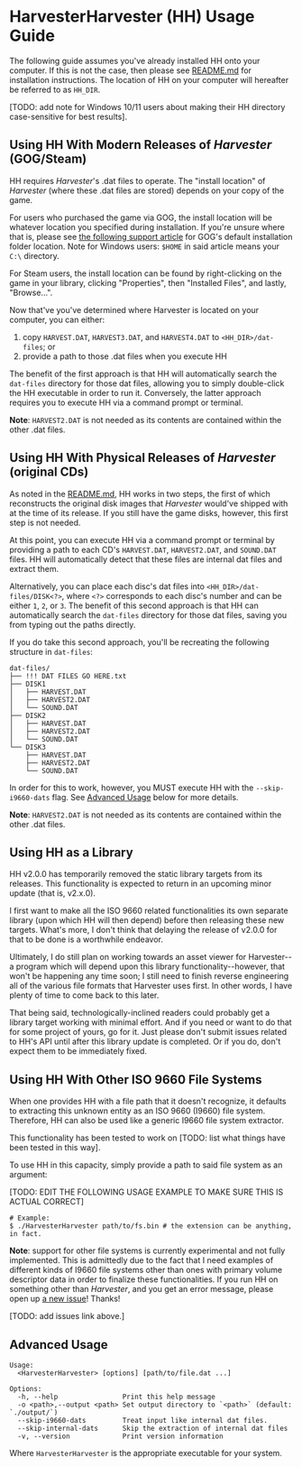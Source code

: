 # HarvesterHarvester (HH) Usage Guide

The following guide assumes you've already installed HH onto your computer. If this is not the case, then please see [README.md](../README.md#getting-hh) for installation instructions. The location of HH on your computer will hereafter be referred to as `HH_DIR`.

\[TODO: add note for Windows 10/11 users about making their HH directory case-sensitive for best results].

## Using HH With Modern Releases of *Harvester* (GOG/Steam)

HH requires *Harvester*'s .dat files to operate. The "install location" of *Harvester* (where these .dat files are stored) depends on your copy of the game. 

For users who purchased the game via GOG, the install location will be whatever location you specified during installation. If you're unsure where that is, please see [the following support article](https://support.gog.com/hc/en-us/articles/213039625-Where-is-my-game-installed?product=gog) for GOG's default installation folder location. Note for Windows users: `$HOME` in said article means your `C:\` directory.

For Steam users, the install location can be found by right-clicking on the game in your library, clicking "Properties", then "Installed Files", and lastly, "Browse...".

Now that've you've determined where Harvester is located on your computer, you can either:

1. copy `HARVEST.DAT`, `HARVEST3.DAT`, and `HARVEST4.DAT` to `<HH_DIR>/dat-files`; or
2. provide a path to those .dat files when you execute HH

The benefit of the first approach is that HH will automatically search the `dat-files` directory for those dat files, allowing you to simply double-click the HH executable in order to run it. Conversely, the latter approach requires you to execute HH via a command prompt or terminal.

**Note**: `HARVEST2.DAT` is not needed as its contents are contained within the other .dat files.

## Using HH With Physical Releases of *Harvester* (original CDs)

As noted in the [README.md](../README.md), HH works in two steps, the first of which reconstructs the original disk images that *Harvester* would've shipped with at the time of its release. If you still have the game disks, however, this first step is not needed.

At this point, you can execute HH via a command prompt or terminal by providing a path to each CD's `HARVEST.DAT`, `HARVEST2.DAT`, and `SOUND.DAT` files. HH will automatically detect that these files are internal dat files and extract them.

Alternatively, you can place each disc's dat files into `<HH_DIR>/dat-files/DISK<?>`, where `<?>` corresponds to each disc's number and can be either `1`, `2`, or `3`. The benefit of this second approach is that HH can automatically search the `dat-files` directory for those dat files, saving you from typing out the paths directly.

If you do take this second approach, you'll be recreating the following structure in `dat-files`:

```
dat-files/
├── !!! DAT FILES GO HERE.txt
├── DISK1
│   ├── HARVEST.DAT
│   ├── HARVEST2.DAT
│   └── SOUND.DAT
├── DISK2
│   ├── HARVEST.DAT
│   ├── HARVEST2.DAT
│   └── SOUND.DAT
└── DISK3
    ├── HARVEST.DAT
    ├── HARVEST2.DAT
    └── SOUND.DAT
```

In order for this to work, however, you MUST execute HH with the  `--skip-i9660-dats` flag. See [Advanced Usage](#advanced-usage) below for more details.

**Note**: `HARVEST2.DAT` is not needed as its contents are contained within the other .dat files.

## Using HH as a Library

HH v2.0.0 has temporarily removed the static library targets from its releases. This functionality is expected to return in an upcoming minor update (that is, v2.x.0).

I first want to make all the ISO 9660 related functionalities its own separate library (upon which HH will then depend) before then releasing these new targets. What's more, I don't think that delaying the release of v2.0.0 for that to be done is a worthwhile endeavor.

Ultimately, I do still plan on working towards an asset viewer for Harvester--a program which will depend upon this library functionality--however, that won't be happening any time soon; I still need to finish reverse engineering all of the various file formats that Harvester uses first. In other words, I have plenty of time to come back to this later.

That being said, technologically-inclined readers could probably get a library target working with minimal effort. And if you need or want to do that for some project of yours, go for it. Just please don't submit issues related to HH's API until after this library update is completed. Or if you do, don't expect them to be immediately fixed.

## Using HH With Other ISO 9660 File Systems

When one provides HH with a file path that it doesn't recognize, it defaults to extracting this unknown entity as an ISO 9660 (I9660) file system. Therefore, HH can also be used like a generic I9660 file system extractor.

This functionality has been tested to work on \[TODO: list what things have been tested in this way].

To use HH in this capacity, simply provide a path to said file system as an argument:

\[TODO: EDIT THE FOLLOWING USAGE EXAMPLE TO MAKE SURE THIS IS ACTUAL CORRECT]

```
# Example:
$ ./HarvesterHarvester path/to/fs.bin # the extension can be anything, in fact.
```

**Note**: support for other file systems is currently experimental and not fully implemented. This is admittedly due to the fact that I need examples of different kinds of I9660 file systems other than ones with primary volume descriptor data in order to finalize these functionalities. If you run HH on something other than *Harvester*, and you get an error message, please open up [a new issue]()! Thanks!

\[TODO: add issues link above.]

## Advanced Usage

```
Usage:
  <HarvesterHarvester> [options] [path/to/file.dat ...]

Options:
  -h, --help                Print this help message
  -o <path>,--output <path> Set output directory to `<path>` (default: `./output/`)
  --skip-i9660-dats         Treat input like internal dat files.
  --skip-internal-dats      Skip the extraction of internal dat files
  -v, --version             Print version information
```

Where `HarvesterHarvester` is the appropriate executable for your system.

